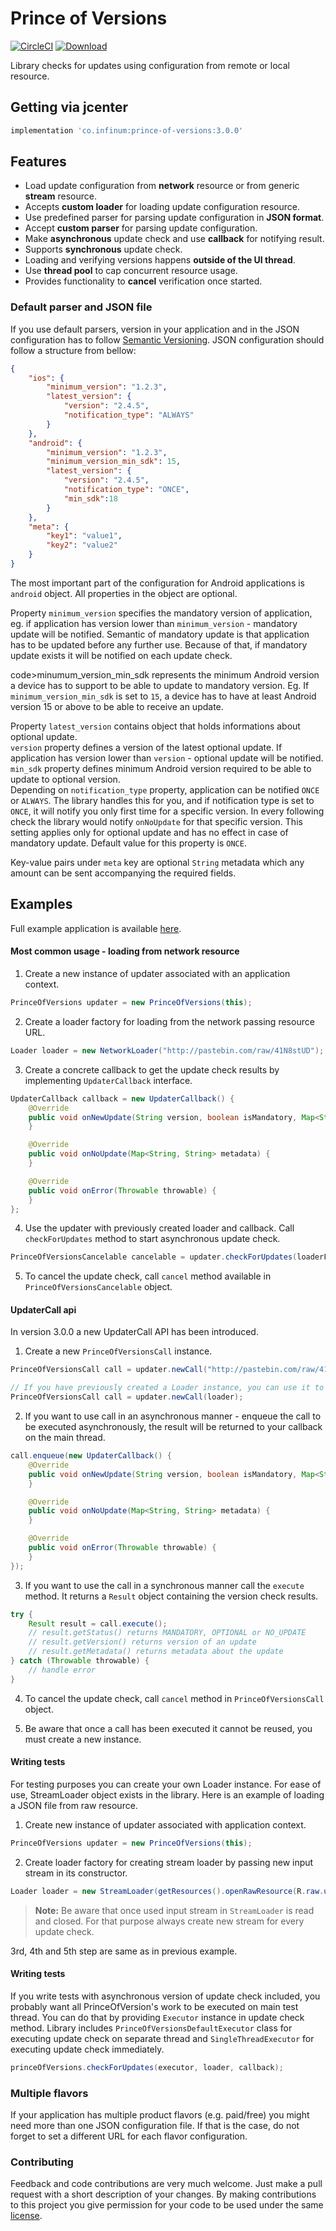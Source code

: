 # Prince of Versions

[![CircleCI](https://circleci.com/gh/infinum/Android-Prince-of-Versions.svg?style=svg)](https://circleci.com/gh/infinum/Android-Prince-of-Versions)
[![Download](https://api.bintray.com/packages/infinum/android/prince-of-versions/images/download.svg)](https://bintray.com/infinum/android/prince-of-versions/_latestVersion)

Library checks for updates using configuration from remote or local resource.

## Getting via jcenter

```groovy
implementation 'co.infinum:prince-of-versions:3.0.0'
```

## Features

  * Load update configuration from **network** resource or from generic **stream** resource.
  * Accepts **custom loader** for loading update configuration resource.
  * Use predefined parser for parsing update configuration in **JSON format**.
  * Accept **custom parser** for parsing update configuration.
  * Make **asynchronous** update check and use **callback** for notifying result.
  * Supports **synchronous** update check.
  * Loading and verifying versions happens **outside of the UI thread**.
  * Use **thread pool** to cap concurrent resource usage.
  * Provides functionality to **cancel** verification once started.


### Default parser and JSON file

If you use default parsers, version in your application and in the JSON configuration has to follow [Semantic Versioning](http://semver.org/). JSON configuration should follow a structure from bellow:

```json
{
	"ios": {
		"minimum_version": "1.2.3",
		"latest_version": {
			"version": "2.4.5",
			"notification_type": "ALWAYS"
		}
	},
	"android": {
		"minimum_version": "1.2.3",
		"minimum_version_min_sdk": 15,
		"latest_version": {
			"version": "2.4.5",
			"notification_type": "ONCE",
			"min_sdk":18
		}
	},
	"meta": {
		"key1": "value1",
		"key2": "value2"
	}
}
```
The most important part of the configuration for Android applications is <code>android</code> object. All properties in the object are optional.

Property <code>minimum_version</code> specifies the mandatory version of application, eg. if application has version lower than <code>minimum_version</code> - mandatory update will be notified. Semantic of mandatory update is that application has to be updated before any further use. Because of that, if mandatory update exists it will be notified on each update check.

code>minumum_version_min_sdk</code> represents the minimum Android version a device has to support to be able to update to mandatory version. Eg. If <code>minimum_version_min_sdk</code> is set to <code>15</code>, a device has to have at least Android version 15 or above to be able to receive an update.

Property <code>latest_version</code> contains object that holds informations about optional update.  
<code>version</code> property defines a version of the latest optional update. If application has version lower than <code>version</code> - optional update will be notified.  
<code>min_sdk</code> property defines minimum Android version required to be able to update to optional version.  
Depending on <code>notification_type</code> property, application can be notified <code>ONCE</code> or <code>ALWAYS</code>. The library handles this for you, and if notification type is set to <code>ONCE</code>, it will notify you only first time for a specific version. In every following check the library would notify <code>onNoUpdate</code> for that specific version. This setting applies only for optional update and has no effect in case of mandatory update. Default value for this property is <code>ONCE</code>.

Key-value pairs under <code>meta</code> key are optional <code>String</code> metadata which any amount can be sent accompanying the required fields.

## Examples

Full example application is available [here](https://github.com/infinum/Android-Prince-of-Versions/tree/dev/ExampleApp).

#### Most common usage - loading from network resource
1. Create a new instance of updater associated with an application context.
```java
PrinceOfVersions updater = new PrinceOfVersions(this);
```

2. Create a loader factory for loading from the network passing resource URL.
```java
Loader loader = new NetworkLoader("http://pastebin.com/raw/41N8stUD");
```

3. Create a concrete callback to get the update check results by implementing <code>UpdaterCallback</code> interface.
```java
UpdaterCallback callback = new UpdaterCallback() {
    @Override
    public void onNewUpdate(String version, boolean isMandatory, Map<String, String> metadata) {
    }

    @Override
    public void onNoUpdate(Map<String, String> metadata) {
    }

    @Override
    public void onError(Throwable throwable) {
    }
};
```

4. Use the updater with previously created loader and callback. Call <code>checkForUpdates</code> method to start asynchronous update check.
```java
PrinceOfVersionsCancelable cancelable = updater.checkForUpdates(loaderFactory, callback);
```

5. To cancel the update check, call <code>cancel</code> method available in <code>PrinceOfVersionsCancelable</code> object.

#### UpdaterCall api
In version 3.0.0 a new UpdaterCall API has been introduced.

1. Create a new <code>PrinceOfVersionsCall</code> instance.
```java
PrinceOfVersionsCall call = updater.newCall("http://pastebin.com/raw/41N8stUD");

// If you have previously created a Loader instance, you can use it to create a PrinceOfVersionsCall instance.
PrinceOfVersionsCall call = updater.newCall(loader);
```

2. If you want to use call in an asynchronous manner - enqueue the call to be executed asynchronously, the result will be returned to your callback on the main thread.
```java
call.enqueue(new UpdaterCallback() {
    @Override
    public void onNewUpdate(String version, boolean isMandatory, Map<String, String> metadata) {
    }

    @Override
    public void onNoUpdate(Map<String, String> metadata) {
    }

    @Override
    public void onError(Throwable throwable) {
    }
});
```

3. If you want to use the call in a synchronous manner call the <code>execute</code> method. It returns a <code>Result</code> object containing the version check results.
```java
try {
    Result result = call.execute();
    // result.getStatus() returns MANDATORY, OPTIONAL or NO_UPDATE
    // result.getVersion() returns version of an update
    // result.getMetadata() returns metadata about the update
} catch (Throwable throwable) {
    // handle error
}
```

4. To cancel the update check, call <code>cancel</code> method in <code>PrinceOfVersionsCall</code> object.

5. Be aware that once a call has been executed it cannot be reused, you must create a new instance.

#### Writing tests

For testing purposes you can create your own Loader instance. For ease of use, StreamLoader object exists in the library. Here is an example of loading a JSON file from raw resource.

1. Create new instance of updater associated with application context.
```java
PrinceOfVersions updater = new PrinceOfVersions(this);
```

2. Create loader factory for creating stream loader by passing new input stream in its constructor.
```java
Loader loader = new StreamLoader(getResources().openRawResource(R.raw.update))
```

> **Note:**
> Be aware that once used input stream in <code>StreamLoader</code> is read and closed. For that purpose always create new stream for every update check.

3rd, 4th and 5th step are same as in previous example.

#### Writing tests

If you write tests with asynchronous version of update check included, you probably want all PrinceOfVersion's work to be executed on main test thread. You can do that by providing <code>Executor</code> instance in update check method. Library includes <code>PrinceOfVersionsDefaultExecutor</code> class for executing update check on separate thread and <code>SingleThreadExecutor</code> for executing update check immediately.
```java
princeOfVersions.checkForUpdates(executor, loader, callback);
```

### Multiple flavors
If your application has multiple product flavors (e.g. paid/free) you might need more than one JSON configuration file. If that is the case, do not forget to set a different URL for each flavor configuration.

### Contributing

Feedback and code contributions are very much welcome. Just make a pull request with a short description of your changes. By making contributions to this project you give permission for your code to be used under the same [license](https://github.com/infinum/Android-prince-of-versions/blob/dev/LICENCE).
